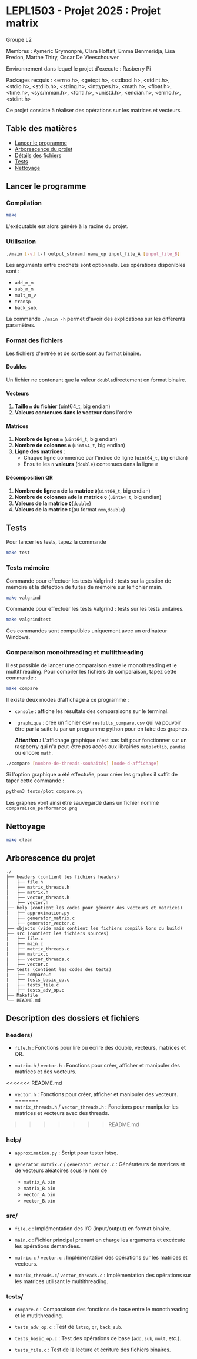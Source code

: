 # LEPL1503 - Projet 2025 : Projet matrix
Groupe L2

Membres : Aymeric Grymonpré, Clara Hoffait, Emma Benmeridja, Lisa Fredon, Marthe Thiry, Oscar De Vleeschouwer 

Environnement dans lequel le projet d'execute : Rasberry Pi

Packages recquis : <errno.h>, <getopt.h>, <stdbool.h>, <stdint.h>, <stdio.h>, <stdlib.h>, <string.h>, <inttypes.h>, <math.h>, <float.h>, <time.h>, <sys/mman.h>, <fcntl.h>, <unistd.h>, <endian.h>, <errno.h>, <stdint.h>

Ce projet consiste à réaliser des opérations sur les matrices et vecteurs.

## Table des matières 
- [Lancer le programme](#lancer-le-programme)
- [Arborescence du projet](#arborescence-du-projet)
- [Détails des fichiers](#description-des-dossiers-et-fichiers)
- [Tests](#tests)
- [Nettoyage](#nettoyage)

## Lancer le programme

### Compilation

```sh
make
```
L'exécutable est alors généré à la racine du projet.

### Utilisation

```sh
./main [-v] [-f output_stream] name_op input_file_A [input_file_B]
```

Les arguments entre crochets sont optionnels.
Les opérations disponibles sont : 
- ```add_m_m```
-  ```sub_m_m```
-  ```mult_m_v```
-  ```transp```
- ```back_sub```.

La commande ```./main -h``` permet d'avoir des explications sur les différents paramètres.

### Format des fichiers
Les fichiers d'entrée et de sortie sont au format binaire.

#### Doubles
Un fichier ne contenant que la valeur `double`directement en format binaire.

#### Vecteurs
1. **Taille `m` du fichier** (uint64_t, big endian)
2. **Valeurs contenues dans le vecteur** dans l'ordre

#### Matrices
1. **Nombre de lignes `m`** (`uint64_t`, big endian)
2. **Nombre de colonnes `n`** (`uint64_t`, big endian)
3. **Ligne des matrices** :
    - Chaque ligne commence par l'indice de ligne (`uint64_t`, big endian)
    - Ensuite les `n` **valeurs** (`double`) contenues dans la ligne `m`

#### Décomposition QR
1. **Nombre de ligne `m` de la matrice `Q`**(`uint64_t`, big endian)
2. **Nombre de colonnes `n`de la matrice `Q`** (`uint64_t`, big endian)
3. **Valeurs de la matrice `Q`**(`double`)
4. **Valeurs de la matrice `R`**(au format `nxn`,`double`)

## Tests
Pour lancer les tests, tapez la commande

```sh
make test
```

### Tests mémoire
Commande pour effectuer les tests Valgrind : tests sur la gestion de mémoire et la détection de fuites de mémoire sur le fichier main.
 ```sh
make valgrind
```

Commande pour effectuer les tests Valgrind : tests sur les tests unitaires.
```sh
make valgrindtest
```
Ces commandes sont compatibles uniquement avec un ordinateur Windows.

### Comparaison monothreading et multithreading
Il est possible de lancer une comparaison entre le monothreading et le multithreading.
Pour compiler les fichiers de comparaison, tapez cette commande :

```sh
make compare
```
Il existe deux modes d'affichage à ce programme :
- ```console``` : affiche les résultats des comparaisons sur le terminal.
- ``` graphique``` : crée un fichier csv ```restults_compare.csv``` qui va pouvoir être par la suite lu par un programme python pour en faire des graphes.
    
    ***Attention :*** L'affichage graphique n'est pas fait pour fonctionner sur un raspberry qui n'a peut-être pas accès aux librairies ``matplotlib``, ``pandas`` ou encore ``math``.

```sh
./compare [nombre-de-threads-souhaités] [mode-d-affichage]
```

Si l'option graphique a été effectuée, pour créer les graphes il suffit de taper cette commande :
```sh
python3 tests/plot_compare.py
```
Les graphes vont ainsi être sauvegardé dans un fichier nommé ```comparaison_performance.png```

## Nettoyage
```sh
make clean
```
## Arborescence du projet

```
./
├── headers (contient les fichiers headers)
│   ├── file.h
|   ├── matrix_threads.h
│   ├── matrix.h
|   ├── vector_threads.h
│   ├── vector.h
├── help (contient les codes pour générer des vecteurs et matrices)
|   ├── approximation.py
│   ├── generator_matrix.c
│   ├── generator_vector.c
├── objects (vide mais contient les fichiers compilé lors du build)
├── src (contient les fichiers sources)
|   ├── file.c
|   ├── main.c
|   ├── matrix_threads.c
|   ├── matrix.c
|   ├── vector_threads.c
|   ├── vector.c
├── tests (contient les codes des tests)
|   ├── compare.c
|   ├── tests_basic_op.c
|   ├── tests_file.c
│   ├── tests_adv_op.c
├── Makefile
└── README.md
```
## Description des dossiers et fichiers

### headers/

- ```file.h``` : Fonctions pour lire ou écrire des double, vecteurs, matrices et QR.

- ```matrix.h``` / ```vector.h``` : Fonctions pour créer, afficher et manipuler des matrices et des vecteurs.

<<<<<<< README.md
- ```vector.h``` : Fonctions pour créer, afficher et manipuler des vecteurs.
=======
- ```matrix_threads.h``` / ```vector_threads.h``` : Fonctions pour manipuler les matrices et vecteurs avec des threads.
>>>>>>> README.md



### help/

- ```approximation.py``` : Script pour tester lstsq.

- ```generator_matrix.c``` / ```generator_vector.c``` : Générateurs de matrices et de vecteurs aléatoires sous le nom de 
    - `matrix_A.bin`
    - `matrix_B.bin`
    - `vector_A.bin`
    - `vector_B.bin`

### src/ 


- ```file.c``` : Implémentation des I/O (input/output) en format binaire.

- ```main.c``` : Fichier principal prenant en charge les arguments et excécute les opérations demandées.

- ```matrix.c``` / ```vector.c``` : Implémentation des opérations sur les matrices et vecteurs.

- ```matrix_threads.c```/ ```vector_threads.c``` : Implémentation des opérations sur les matrices utilisant le multithreading.


### tests/

- ```compare.c``` : Comparaison des fonctions de base entre le monothreading et le mutlithreading.

- ```tests_adv_op.c``` : Test de `lstsq`, `qr`, `back_sub`.

- ```tests_basic_op.c``` : Test des opérations de base (`add`, `sub`, `mult`, etc.).

- ```tests_file.c``` : Test de la lecture et écriture des fichiers binaires.





